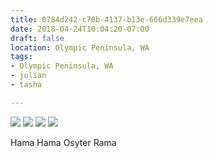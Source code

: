 ```yaml
---
title: 0784d242-c70b-4137-b13e-666d339e7eea
date: 2018-04-24T10:04:20-07:00
draft: false
location: Olympic Peninsula, WA
tags:
- Olympic Peninsula, WA
- julian
- tasha

---
```



![](https://d17enza3bfujl8.cloudfront.net/DSCF9749.jpg)
![](https://d17enza3bfujl8.cloudfront.net/DSCF9753.jpg)
![](https://d17enza3bfujl8.cloudfront.net/DSCF9764.jpg)
![](https://d17enza3bfujl8.cloudfront.net/DSCF9767.jpg)

Hama Hama Osyter Rama

